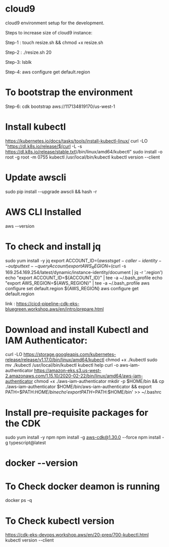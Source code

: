 # cloud9
cloud9 environment setup for the development.

Steps to increase size of cloud9 instance:

Step-1 : touch resize.sh && chmod +x resize.sh

Step-2 : ./resize.sh 20

Step-3: lsblk 

Step-4: aws configure get default.region

# To bootstrap the environment 
Step-6: cdk bootstrap aws://117134819170/us-west-1

# Install kubectl
https://kubernetes.io/docs/tasks/tools/install-kubectl-linux/
curl -LO "https://dl.k8s.io/release/$(curl -L -s https://dl.k8s.io/release/stable.txt)/bin/linux/amd64/kubectl"
sudo install -o root -g root -m 0755 kubectl /usr/local/bin/kubectl
kubectl version --client

# Update awscli

sudo pip install --upgrade awscli && hash -r

# AWS CLI Installed
aws --version

# To check and install jq
sudo yum install -y jq
export ACCOUNT_ID=$(aws sts get-caller-identity --output text --query Account)
export AWS_REGION=$(curl -s 169.254.169.254/latest/dynamic/instance-identity/document | jq -r '.region')
echo "export ACCOUNT_ID=${ACCOUNT_ID}" | tee -a ~/.bash_profile
echo "export AWS_REGION=${AWS_REGION}" | tee -a ~/.bash_profile
aws configure set default.region ${AWS_REGION}
aws configure get default.region

link : https://cicd-pipeline-cdk-eks-bluegreen.workshop.aws/en/intro/prepare.html

# Download and install Kubectl and IAM Authenticator:

curl -LO https://storage.googleapis.com/kubernetes-release/release/v1.17.0/bin/linux/amd64/kubectl
chmod +x ./kubectl
sudo mv ./kubectl /usr/local/bin/kubectl
kubectl help
curl -o aws-iam-authenticator https://amazon-eks.s3.us-west-2.amazonaws.com/1.15.10/2020-02-22/bin/linux/amd64/aws-iam-authenticator
chmod +x ./aws-iam-authenticator
mkdir -p $HOME/bin && cp ./aws-iam-authenticator $HOME/bin/aws-iam-authenticator && export PATH=$PATH:$HOME/bin
echo 'export PATH=$PATH:$HOME/bin' >> ~/.bashrc

# Install pre-requisite packages for the CDK

sudo yum install -y npm
npm install -g aws-cdk@1.30.0 --force
npm install -g typescript@latest

# docker --version

# To Check docker deamon is running 
docker ps -q

# To Check kubectl version
https://cdk-eks-devops.workshop.aws/en/20-preq/700-kubectl.html
kubectl version --client

